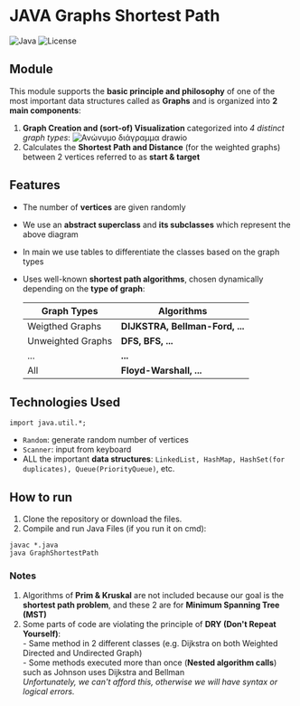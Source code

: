 # JAVA Graphs Shortest Path
![Java](https://img.shields.io/badge/Language-Java-blue)
![License](https://img.shields.io/badge/License-MIT-green)
## Module
This module supports the **basic principle and philosophy** of one of the most important data structures called as **Graphs** and is organized into **2 main components**:
1. **Graph Creation and (sort-of) Visualization** categorized into *4 distinct graph types*:
![Ανώνυμο διάγραμμα drawio](https://github.com/user-attachments/assets/6dfdb800-5da4-4f84-8935-ee5d259fcca8)
2. Calculates the **Shortest Path and Distance** (for the weighted graphs) between 2 vertices referred to as **start & target**

## Features
- The number of **vertices** are given randomly
- We use an **abstract superclass** and **its subclasses** which represent the above diagram
- In main we use tables to differentiate the classes based on the graph types 
- Uses well-known **shortest path algorithms**, chosen dynamically depending on the **type of graph**:
  
  | Graph Types        | Algorithms                       |
  |------------------  |----------------------------------|
  |Weigthed Graphs     | **DIJKSTRA, Bellman-Ford, ...**  |
  |Unweighted Graphs   | **DFS, BFS, ...**                |
  | ...                | **...**                          |
  | All                | **Floyd-Warshall, ...**          |

## Technologies Used
`import java.util.*;`
- `Random`: generate random number of vertices
- `Scanner`: input from keyboard
- ALL the important **data structures**: `LinkedList, HashMap, HashSet(for duplicates), Queue(PriorityQueue)`, etc.

## How to run
1. Clone the repository or download the files.
2. Compile and run Java Files (if you run it on cmd):
```
javac *.java
java GraphShortestPath
```
### Notes
1. Algorithms of **Prim & Kruskal** are not included because our goal is the **shortest path problem**, and these 2 are for **Minimum Spanning Tree (MST)**
2. Some parts of code are violating the principle of **DRY (Don't Repeat Yourself)**:<br>
   \- Same method in 2 different classes (e.g. Dijkstra on both Weighted Directed and Undirected Graph)<br>
   \- Some methods executed more than once (**Nested algorithm calls**) such as Johnson uses Dijkstra and Bellman<br>
*Unfortunately, we can't afford this, otherwise we will have syntax or logical errors.*

